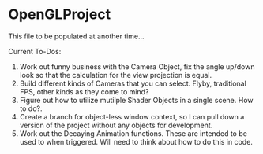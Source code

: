 # OpenGLProject

This file to be populated at another time...

Current To-Dos:

1. Work out funny business with the Camera Object, fix the angle up/down look so that the calculation for the view projection is equal.
2. Build different kinds of Cameras that you can select. Flyby, traditional FPS, other kinds as they come to mind?
3. Figure out how to utilize mutilple Shader Objects in a single scene. How to do?.
4. Create a branch for object-less window context, so I can pull down a version of the project without any objects for development.
5. Work out the Decaying Animation functions. These are intended to be used to when triggered. Will need to think about how to do this in code.